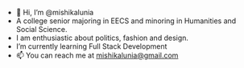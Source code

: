 - 👋 Hi, I’m @mishikalunia
- A college senior majoring in EECS and minoring in Humanities and Social Science. 
- I am enthusiastic about politics, fashion and design.
- I’m currently learning Full Stack Development 
- 📫 You can reach me at mishikalunia@gmail.com

<!---
mishikalunia/mishikalunia is a ✨ special ✨ repository because its `README.md` (this file) appears on your GitHub profile.
You can click the Preview link to take a look at your changes.
--->
